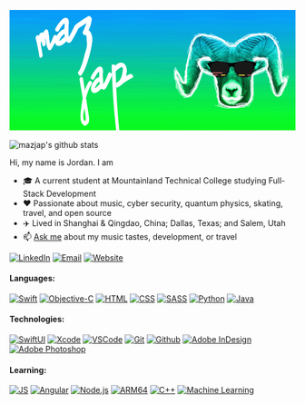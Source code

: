 [<img src="https://github.com/mazjap/mazjap/blob/master/src/Header.gif" />](https://github.com/mazjap)

![mazjap's github stats](https://github-readme-stats.vercel.app/api?username=mazjap&theme=dark)


Hi, my name is Jordan. I am
- :mortar_board: A current student at Mountainland Technical College studying Full-Stack Development
- :heart: Passionate about music, cyber security, quantum physics, skating, travel, and open source
- :airplane: Lived in Shanghai & Qingdao, China; Dallas, Texas; and Salem, Utah
- :mailbox: [Ask me](https://jordan-christensen.com/#contact) about my music tastes, development, or travel

[![LinkedIn][linkedin-img]][linkedin-url]
[![Email][email-img]][email-url]
[![Website][website-img]][website-url]

#### Languages:

[![Swift][swift-img]][no-link]
[![Objective-C][objc-img]][no-link]
[![HTML][html-img]][no-link]
[![CSS][css-img]][no-link]
[![SASS][sass-img]][no-link]
[![Python][python-img]][no-link]
[![Java][java-img]][no-link]

#### Technologies:

[![SwiftUI][swiftui-img]][no-link]
[![Xcode][xcode-img]][no-link]
[![VSCode][vscode-img]][no-link]
[![Git][git-img]][no-link]
[![Github][github-img]][no-link]
[![Adobe InDesign][indesign-img]][no-link]
[![Adobe Photoshop][photoshop-img]][no-link]

#### Learning:

[![JS][js-img]][no-link]
[![Angular][angular-img]][no-link]
[![Node.js][node-img]][no-link]
[![ARM64][arm-img]][no-link]
[![C++][cpp-img]][no-link]
[![Machine Learning][ml-img]][no-link]

[swift-img]: https://img.shields.io/badge/-Swift-black?style=flat&logo=swift
[objc-img]: https://img.shields.io/badge/objc-Objective%20C-black?style=flat
[html-img]: https://img.shields.io/badge/-HTML-black?style=flat&logo=html5
[css-img]: https://img.shields.io/badge/-CSS-black?style=flat&logo=css3
[sass-img]: https://img.shields.io/badge/-SASS-black?style=flat&logo=sass
[python-img]: https://img.shields.io/badge/-Python-black?style=flat&logo=python
[java-img]: https://img.shields.io/badge/-Java-black?style=flat&logo=java

[swiftui-img]: https://img.shields.io/badge/-SwiftUI-black?style=flat&logo=swift
[xcode-img]: https://img.shields.io/badge/-Xcode-black?style=flat&logo=xcode
[git-img]: https://img.shields.io/badge/-Git-black?style=flat&logo=git
[github-img]: https://img.shields.io/badge/-Github-black?style=flat&logo=github
[vscode-img]: https://img.shields.io/badge/-VSCode-black?style=flat&logo=visual%20studio%20code
[indesign-img]: https://img.shields.io/badge/-InDesign-black?style=flat&logo=adobe%20indesign
[photoshop-img]: https://img.shields.io/badge/-Photoshop-black?style=flat&logo=adobe%20photoshop

[js-img]: https://img.shields.io/badge/-Javascript-black?style=flat&logo=javascript
[angular-img]: https://img.shields.io/badge/-Angular-black?style=flat&logo=angular
[node-img]: https://img.shields.io/badge/-Node-black?style=flat&logo=node.js
[arm-img]: https://img.shields.io/badge/arm-AARCH64-black?style=flat
[cpp-img]: https://img.shields.io/badge/-C++-black?style=flat&logo=c%2B%2B
[ml-img]: https://img.shields.io/badge/-Machine%20Learning-black?style=flat&logo=python

[website-img]: https://img.shields.io/badge/-Jordan%20Christensen.com-black?style=for-the-badge&logo=google-chrome&logoColor=white
[linkedin-img]: https://img.shields.io/badge/-LinkedIn-blue?style=for-the-badge&logo=linkedin&logoColor=white
[email-img]: https://img.shields.io/badge/-Gmail-red?style=for-the-badge&logo=gmail&logoColor=white

[website-url]: https://jordan-christensen.com/
[linkedin-url]: https://www.linkedin.com/in/jordan-a-christensen/
[email-url]: mailto:jordan.c4922@gmail.com

[no-link]: #
